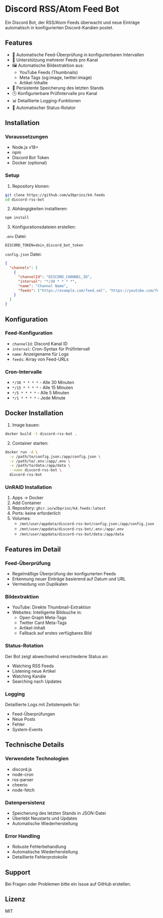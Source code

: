 # Discord RSS/Atom Feed Bot

Ein Discord Bot, der RSS/Atom Feeds überwacht und neue Einträge automatisch in konfigurierten Discord-Kanälen postet.

## Features

- 🔄 Automatische Feed-Überprüfung in konfigurierbaren Intervallen
- 📢 Unterstützung mehrerer Feeds pro Kanal
- 🖼️ Automatische Bildextraktion aus:
  - YouTube Feeds (Thumbnails)
  - Meta Tags (og:image, twitter:image)
  - Artikel-Inhalte
- 💾 Persistente Speicherung des letzten Stands
- 🕒 Konfigurierbare Prüfintervalle pro Kanal
- 📊 Detaillierte Logging-Funktionen
- 🔁 Automatischer Status-Rotator

## Installation

### Voraussetzungen

- Node.js v18+
- npm
- Discord Bot Token
- Docker (optional)

### Setup

1. Repository klonen:

```bash
git clone https://github.com/w3bprinz/k4.feeds
cd discord-rss-bot
```

2. Abhängigkeiten installieren:

```bash
npm install
```

3. Konfigurationsdateien erstellen:

`.env` Datei:

```env
DISCORD_TOKEN=dein_discord_bot_token
```

`config.json` Datei:

```json
{
  "channels": [
    {
      "channelId": "DISCORD_CHANNEL_ID",
      "interval": "*/30 * * * *",
      "name": "Channel Name",
      "feeds": ["https://example.com/feed.xml", "https://youtube.com/feeds/videos.xml?channel_id=CHANNEL_ID"]
    }
  ]
}
```

## Konfiguration

### Feed-Konfiguration

- `channelId`: Discord Kanal ID
- `interval`: Cron-Syntax für Prüfintervall
- `name`: Anzeigename für Logs
- `feeds`: Array von Feed-URLs

### Cron-Intervalle

- `*/30 * * * *` - Alle 30 Minuten
- `*/15 * * * *` - Alle 15 Minuten
- `*/5 * * * *` - Alle 5 Minuten
- `*/1 * * * *` - Jede Minute

## Docker Installation

1. Image bauen:

```bash
docker build -t discord-rss-bot .
```

2. Container starten:

```bash
docker run -d \
  -v /path/to/config.json:/app/config.json \
  -v /path/to/.env:/app/.env \
  -v /path/to/data:/app/data \
  --name discord-rss-bot \
  discord-rss-bot
```

### UnRAID Installation

1. Apps → Docker
2. Add Container
3. Repository: `ghcr.io/w3bprinz/k4.feeds:latest`
4. Ports: keine erforderlich
5. Volumes:
   - `/mnt/user/appdata/discord-rss-bot/config.json:/app/config.json`
   - `/mnt/user/appdata/discord-rss-bot/.env:/app/.env`
   - `/mnt/user/appdata/discord-rss-bot/data:/app/data`

## Features im Detail

### Feed-Überprüfung

- Regelmäßige Überprüfung der konfigurierten Feeds
- Erkennung neuer Einträge basierend auf Datum und URL
- Vermeidung von Duplikaten

### Bildextraktion

- YouTube: Direkte Thumbnail-Extraktion
- Websites: Intelligente Bildsuche in:
  - Open Graph Meta-Tags
  - Twitter Card Meta-Tags
  - Artikel-Inhalt
  - Fallback auf erstes verfügbares Bild

### Status-Rotation

Der Bot zeigt abwechselnd verschiedene Status an:

- Watching RSS Feeds
- Listening neue Artikel
- Watching Kanäle
- Searching nach Updates

### Logging

Detaillierte Logs mit Zeitstempeln für:

- Feed-Überprüfungen
- Neue Posts
- Fehler
- System-Events

## Technische Details

### Verwendete Technologien

- discord.js
- node-cron
- rss-parser
- cheerio
- node-fetch

### Datenpersistenz

- Speicherung des letzten Stands in JSON-Datei
- Überlebt Neustarts und Updates
- Automatische Wiederherstellung

### Error Handling

- Robuste Fehlerbehandlung
- Automatische Wiederherstellung
- Detaillierte Fehlerprotokolle

## Support

Bei Fragen oder Problemen bitte ein Issue auf GitHub erstellen.

## Lizenz

MIT
